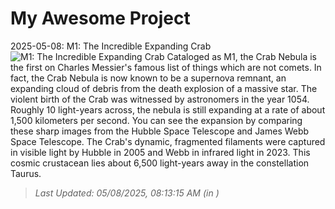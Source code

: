 # My Awesome Project

<!-- APOD Start -->
2025-05-08: M1: The Incredible Expanding Crab
![M1: The Incredible Expanding Crab](https://apod.nasa.gov/apod/image/2505/Crab_Webb_998.jpg)
Cataloged as M1, the Crab Nebula is the first on Charles Messier's famous list of things which are not comets. In fact, the Crab Nebula is now known to be a supernova remnant, an expanding cloud of debris from the death explosion of a massive star. The violent birth of the Crab was witnessed by astronomers in the year 1054. Roughly 10 light-years across, the nebula is still expanding at a rate of about 1,500 kilometers per second. You can see the expansion by comparing these sharp images from the Hubble Space Telescope and James Webb Space Telescope. The Crab's dynamic, fragmented filaments were captured in visible light by Hubble in 2005 and Webb in infrared light in 2023. This cosmic crustacean lies about 6,500 light-years away in the constellation Taurus.
> _Last Updated: 05/08/2025, 08:13:15 AM (in )_
<!-- APOD End -->
